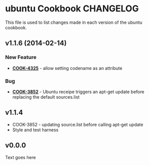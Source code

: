 ubuntu Cookbook CHANGELOG
======================
This file is used to list changes made in each version of the ubuntu cookbook.

v1.1.6 (2014-02-14)
-------------------
### New Feature
- **[COOK-4325](https://tickets.opscode.com/browse/COOK-4325)** - allow setting codename as an attribute

### Bug
- **[COOK-3852](https://tickets.opscode.com/browse/COOK-3852)** - Ubuntu receipe triggers an apt-get update before replacing the default sources.list


v1.1.4
------
- COOK-3852 - updating source.list before calling apt-get update
- Style and test harness


v0.0.0
------
Text goes here
